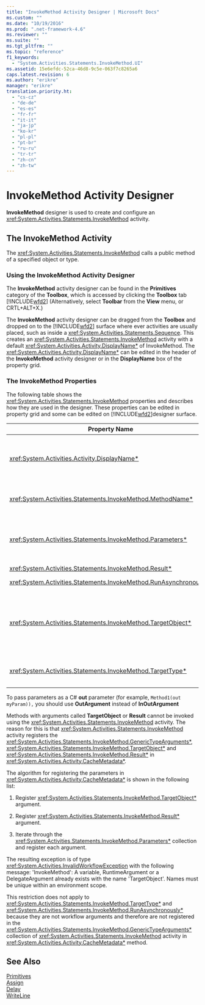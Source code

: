 ```yaml
---
title: "InvokeMethod Activity Designer | Microsoft Docs"
ms.custom: ""
ms.date: "10/19/2016"
ms.prod: ".net-framework-4.6"
ms.reviewer: ""
ms.suite: ""
ms.tgt_pltfrm: ""
ms.topic: "reference"
f1_keywords: 
  - "System.Activities.Statements.InvokeMethod.UI"
ms.assetid: 15e6efdc-52ca-46d8-9c5e-063f7c8265a6
caps.latest.revision: 6
ms.author: "erikre"
manager: "erikre"
translation.priority.ht: 
  - "cs-cz"
  - "de-de"
  - "es-es"
  - "fr-fr"
  - "it-it"
  - "ja-jp"
  - "ko-kr"
  - "pl-pl"
  - "pt-br"
  - "ru-ru"
  - "tr-tr"
  - "zh-cn"
  - "zh-tw"
---
```

# InvokeMethod Activity Designer
**InvokeMethod** designer is used to create and configure an <xref:System.Activities.Statements.InvokeMethod> activity.  
  
## The InvokeMethod Activity  
 The <xref:System.Activities.Statements.InvokeMethod> calls a public method of a specified object or type.  
  
### Using the InvokeMethod Activity Designer  
 The **InvokeMethod** activity designer can be found in the **Primitives** category of the **Toolbox**, which is accessed by clicking the **Toolbox** tab [!INCLUDE[wfd2](../workflow-designer/includes/wfd2_md.md)] (Alternatively, select **Toolbar** from the **View** menu, or CRTL+ALT+X.)  
  
 The **InvokeMethod** activity designer can be dragged from the **Toolbox** and dropped on to the [!INCLUDE[wfd2](../workflow-designer/includes/wfd2_md.md)] surface where ever activities are usually placed, such as inside a <xref:System.Activities.Statements.Sequence>. This creates an <xref:System.Activities.Statements.InvokeMethod> activity with a default <xref:System.Activities.Activity.DisplayName*> of InvokeMethod. The <xref:System.Activities.Activity.DisplayName*> can be edited in the header of the **InvokeMethod** activity designer or in the **DisplayName** box of the property grid.  
  
### The InvokeMethod Properties  
 The following table shows the <xref:System.Activities.Statements.InvokeMethod> properties and describes how they are used in the designer. These properties can be edited in property grid and some can be edited on [!INCLUDE[wfd2](../workflow-designer/includes/wfd2_md.md)]designer surface.  
  
|Property Name|Required|Usage|  
|-------------------|--------------|-----------|  
|<xref:System.Activities.Activity.DisplayName*>|False|The friendly name of the <xref:System.Activities.Statements.InvokeMethod> activity. The default value is InvokeMethod.<br /><br /> Although the <xref:System.Activities.Activity.DisplayName*> is not strictly required, it is a best practice to use one.|  
|<xref:System.Activities.Statements.InvokeMethod.MethodName*>|True|The name of the method to be called when the activity executes. The called method must be declared as **public**. This property can be edited on designer surface. This is a mandatory property.|  
|<xref:System.Activities.Statements.InvokeMethod.Parameters*>|False|The parameter collection of the called method. The parameters must be added to the collection in the same order that they appear in the method signature. In the property grid, click the ellipses button in the **Parameters** field, it displays the **Parameters** dialog to let you set this property. Click the **Create Argument** button to add the parameters.|  
|<xref:System.Activities.Statements.InvokeMethod.Result*>|False|The return value of the method call.|  
|<xref:System.Activities.Statements.InvokeMethod.RunAsynchronously*>|True|Specifies whether the method is called asynchronously. The default value is **False**.|  
|<xref:System.Activities.Statements.InvokeMethod.TargetObject*>|False|The object that contains the method to call. This property can be edited on designer surface.<br /><br /> Either the <xref:System.Activities.Statements.InvokeMethod.TargetObject*> or the <xref:System.Activities.Statements.InvokeMethod.TargetType*> is required to be set.|  
|<xref:System.Activities.Statements.InvokeMethod.TargetType*>|False|The type of <xref:System.Activities.Statements.InvokeMethod.TargetObject*>. This property can be edited on the designer surface. This property must only be set if the method called is static.|  
  
 To pass parameters as a C# **out** parameter (for example, `Method1(out myParam)),` you should use **OutArgument** instead of **InOutArgument**  
  
 Methods with arguments called **TargetObject** or **Result** cannot be invoked using the <xref:System.Activities.Statements.InvokeMethod> activity. The reason for this is that <xref:System.Activities.Statements.InvokeMethod> activity registers the <xref:System.Activities.Statements.InvokeMethod.GenericTypeArguments*>, <xref:System.Activities.Statements.InvokeMethod.TargetObject*> and <xref:System.Activities.Statements.InvokeMethod.Result*> in <xref:System.Activities.Activity.CacheMetadata*>.  
  
 The algorithm for registering the parameters in <xref:System.Activities.Activity.CacheMetadata*> is shown in the following list:  
  
1.  Register <xref:System.Activities.Statements.InvokeMethod.TargetObject*> argument.  
  
2.  Register <xref:System.Activities.Statements.InvokeMethod.Result*> argument.  
  
3.  Iterate through the <xref:System.Activities.Statements.InvokeMethod.Parameters*> collection and register each argument.  
  
 The resulting exception is of type <xref:System.Activities.InvalidWorkflowException> with the following message: 'InvokeMethod': A variable, RuntimeArgument or a DelegateArgument already exists with the name 'TargetObject'. Names must be unique within an environment scope.  
  
 This restriction does not apply to <xref:System.Activities.Statements.InvokeMethod.TargetType*> and <xref:System.Activities.Statements.InvokeMethod.RunAsynchronously*> because they are not workflow arguments and therefore are not registered in the <xref:System.Activities.Statements.InvokeMethod.GenericTypeArguments*> collection of <xref:System.Activities.Statements.InvokeMethod> activity in <xref:System.Activities.Activity.CacheMetadata*> method.  
  
## See Also  
 [Primitives](../workflow-designer/primitives-activity-designers.md)   
 [Assign](../workflow-designer/assign-activity-designer.md)   
 [Delay](../workflow-designer/delay-activity-designer.md)   
 [WriteLine](../workflow-designer/writeline-activity-designer.md)